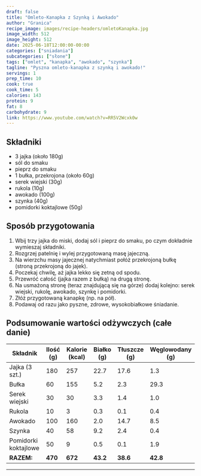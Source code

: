 ```yaml
---
draft: false
title: "Omleto-Kanapka z Szynką i Awokado"
author: "Granica"
recipe_image: images/recipe-headers/omletoKanapka.jpg
image_width: 512
image_height: 512
date: 2025-06-18T12:00:00-00:00
categories: ["sniadania"]
subcategories: ["słone"]
tags: ["omlet", "kanapka", "awokado", "szynka"]
tagline: "Pyszna omleto-kanapka z szynką i awokado!"
servings: 1
prep_time: 10
cook: true
cook_time: 5
calories: 143
protein: 9
fat: 8
carbohydrate: 9
link: https://www.youtube.com/watch?v=RR5V2Wcxk0w
---
```


## Składniki
- 3 jajka (około 180g)
- sól do smaku
- pieprz do smaku
- 1 bułka, przekrojona (około 60g)
- serek wiejski (30g)
- rukola (10g)
- awokado (100g)
- szynka (40g)
- pomidorki koktajlowe (50g)

## Sposób przygotowania
1. Wbij trzy jajka do miski, dodaj sól i pieprz do smaku, po czym dokładnie wymieszaj składniki.
2. Rozgrzej patelnię i wylej przygotowaną masę jajeczną.
3. Na wierzchu masy jajecznej natychmiast połóż przekrojoną bułkę (stroną przekrojoną do jajek).
4. Poczekaj chwilę, aż jajka lekko się zetną od spodu.
5. Przewróć całość (jajka razem z bułką) na drugą stronę.
6. Na usmażoną stronę (teraz znajdującą się na górze) dodaj kolejno: serek wiejski, rukolę, awokado, szynkę i pomidorki.
7. Złóż przygotowaną kanapkę (np. na pół).
8. Podawaj od razu jako pyszne, zdrowe, wysokobiałkowe śniadanie.

## Podsumowanie wartości odżywczych (całe danie)

| Składnik         | Ilość (g) | Kalorie (kcal) | Białko (g) | Tłuszcze (g) | Węglowodany (g) |
|------------------|-----------|---------------|------------|--------------|-----------------|
| Jajka (3 szt.)   | 180       | 257           | 22.7       | 17.6         | 1.3             |
| Bułka            | 60        | 155           | 5.2        | 2.3          | 29.3            |
| Serek wiejski    | 30        | 30            | 3.3        | 1.4          | 1.0             |
| Rukola           | 10        | 3             | 0.3        | 0.1          | 0.4             |
| Awokado          | 100       | 160           | 2.0        | 14.7         | 8.5             |
| Szynka           | 40        | 58            | 9.2        | 2.4          | 0.4             |
| Pomidorki koktajlowe | 50    | 9             | 0.5        | 0.1          | 1.9             |
| **RAZEM:**       | **470**   | **672**       | **43.2**   | **38.6**     | **42.8**        |

---

